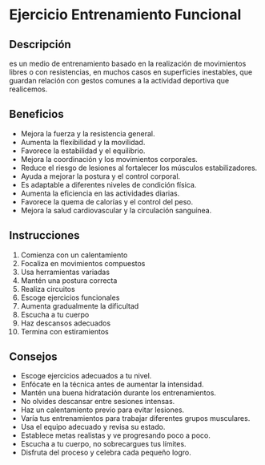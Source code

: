 # Ejercicio Entrenamiento Funcional

## Descripción
es un medio de entrenamiento basado en la realización de movimientos libres o con resistencias, en muchos casos en superficies inestables, que guardan relación con gestos comunes a la actividad deportiva que realicemos.

## Beneficios
- Mejora la fuerza y la resistencia general.  
- Aumenta la flexibilidad y la movilidad.  
- Favorece la estabilidad y el equilibrio.  
- Mejora la coordinación y los movimientos corporales.  
- Reduce el riesgo de lesiones al fortalecer los músculos estabilizadores.  
- Ayuda a mejorar la postura y el control corporal.  
- Es adaptable a diferentes niveles de condición física.  
- Aumenta la eficiencia en las actividades diarias.  
- Favorece la quema de calorías y el control del peso.  
- Mejora la salud cardiovascular y la circulación sanguínea.  

## Instrucciones
1. Comienza con un calentamiento  
2. Focaliza en movimientos compuestos  
3. Usa herramientas variadas  
4. Mantén una postura correcta  
5. Realiza circuitos  
6. Escoge ejercicios funcionales  
7. Aumenta gradualmente la dificultad  
8. Escucha a tu cuerpo  
9. Haz descansos adecuados  
10. Termina con estiramientos

## Consejos
- Escoge ejercicios adecuados a tu nivel.  
- Enfócate en la técnica antes de aumentar la intensidad.  
- Mantén una buena hidratación durante los entrenamientos.  
- No olvides descansar entre sesiones intensas.  
- Haz un calentamiento previo para evitar lesiones.  
- Varía tus entrenamientos para trabajar diferentes grupos musculares.  
- Usa el equipo adecuado y revisa su estado.  
- Establece metas realistas y ve progresando poco a poco.  
- Escucha a tu cuerpo, no sobrecargues tus límites.  
- Disfruta del proceso y celebra cada pequeño logro.
